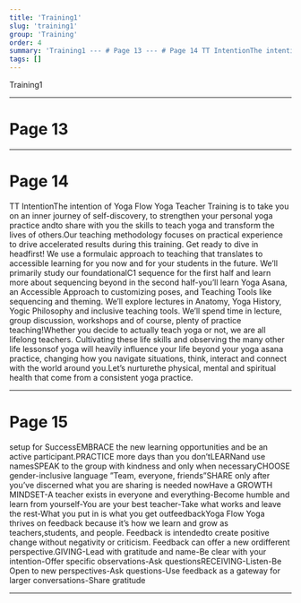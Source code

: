 ```yaml
---
title: 'Training1'
slug: 'training1'
group: 'Training'
order: 4
summary: 'Training1 --- # Page 13 --- # Page 14 TT IntentionThe intention of Yoga Flow Yoga Teacher Training is to take you on an inner journey of self-discovery, to strengthen your personal'
tags: []
---
```


Training1

---

# Page 13

---

# Page 14

TT IntentionThe intention of Yoga Flow Yoga Teacher Training is to take you on an inner journey of self-discovery, to strengthen your personal yoga practice andto share with you the skills to teach yoga and transform the lives of others.Our teaching methodology focuses on practical experience to drive accelerated results during this training. Get ready to dive in headfirst! We use a formulaic approach to teaching that translates to accessible learning for you now and for your students in the future. We’ll primarily study our foundationalC1 sequence for the first half and learn more about sequencing beyond in the second half-you’ll learn Yoga Asana, an Accessible Approach to customizing poses, and Teaching Tools like sequencing and theming. We’ll explore lectures in Anatomy, Yoga History, Yogic Philosophy and inclusive teaching tools. We’ll spend time in lecture, group discussion, workshops and of course, plenty of practice teaching!Whether you decide to actually teach yoga or not, we are all lifelong teachers. Cultivating these life skills and observing the many other life lessonsof yoga will heavily influence your life beyond your yoga asana practice, changing how you navigate situations, think, interact and connect with the world around you.Let’s nurturethe physical, mental and spiritual health that come from a consistent yoga practice.

---

# Page 15

setup for SuccessEMBRACE the new learning opportunities and be an active participant.PRACTICE more days than you don’tLEARNand use namesSPEAK to the group with kindness and only when necessaryCHOOSE gender-inclusive language ”Team, everyone, friends”SHARE only after you’ve discerned what you are sharing is needed nowHave a GROWTH MINDSET-A teacher exists in everyone and everything-Become humble and learn from yourself-You are your best teacher-Take what works and leave the rest-What you put in is what you get outfeedbackYoga Flow Yoga thrives on feedback because it’s how we learn and grow as teachers,students, and people. Feedback is intendedto create positive change without negativity or criticism. Feedback can offer a new ordifferent perspective.GIVING-Lead with gratitude and name-Be clear with your intention-Offer specific observations-Ask questionsRECEIVING-Listen-Be Open to new perspectives-Ask questions-Use feedback as a gateway for larger conversations-Share gratitude

---
